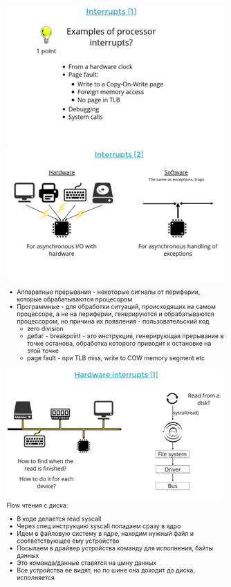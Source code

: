 
![](../_resources/Pasted%20image%2020241201230933.png)
![](../_resources/Pasted%20image%2020241201230945.png)
- Аппаратные прерывания - некоторые сигналы от периферии, которые обрабатываются процесором
- Программные - для обработки ситуаций, происходящих на самом процессоре, а не на периферии, генерируются и обрабатываются процессором, но причина их появления - пользовательский код
	- zero division
	- дебаг - breakpoint - это инструкция, генерирующая прерывание в точке останова, обработка которого приводит к остановке на этой точке
	- page fault - при TLB miss, write to COW memory segment etc


![](../_resources/Pasted%20image%2020241201231521.png)
Flow чтения с диска:
- В коде делается read syscall
- Через спец инструкцию syscall попадаем сразу в ядро
- Идем в файловую систему в ядре, находим нужный файл и соответствующее ему устройство
- Посылаем в драйвер устройства команду для исполнения, байты данных
- Это команда/данные ставятся на шину данных
- Все устройства ее видят, но по шине она доходит до диска, исполняется